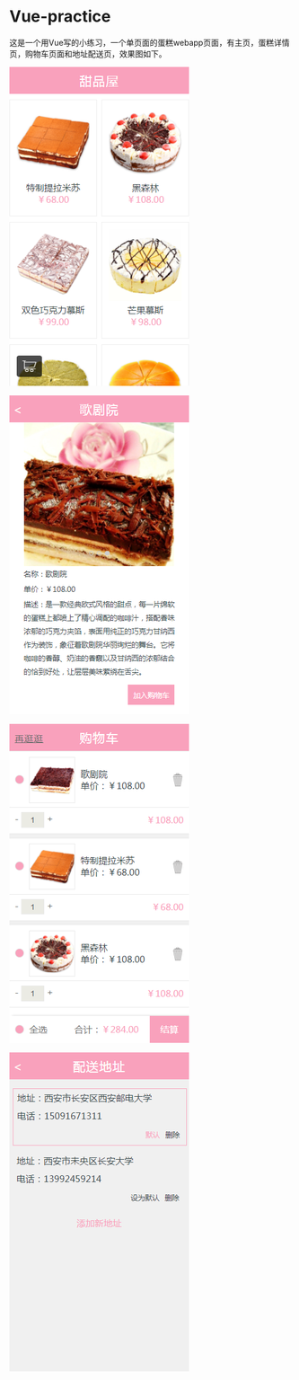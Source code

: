 # Vue-practice
这是一个用Vue写的小练习，一个单页面的蛋糕webapp页面，有主页，蛋糕详情页，购物车页面和地址配送页，效果图如下。


![Image text](https://github.com/aLittleBoy7652/Vue-practice/blob/master/images/homePage.png)

![Image text](https://github.com/aLittleBoy7652/Vue-practice/blob/master/images/messPage.png)

![Image text](https://github.com/aLittleBoy7652/Vue-practice/blob/master/images/cartPage.png)

![Image text](https://github.com/aLittleBoy7652/Vue-practice/blob/master/images/addressPage.png)
